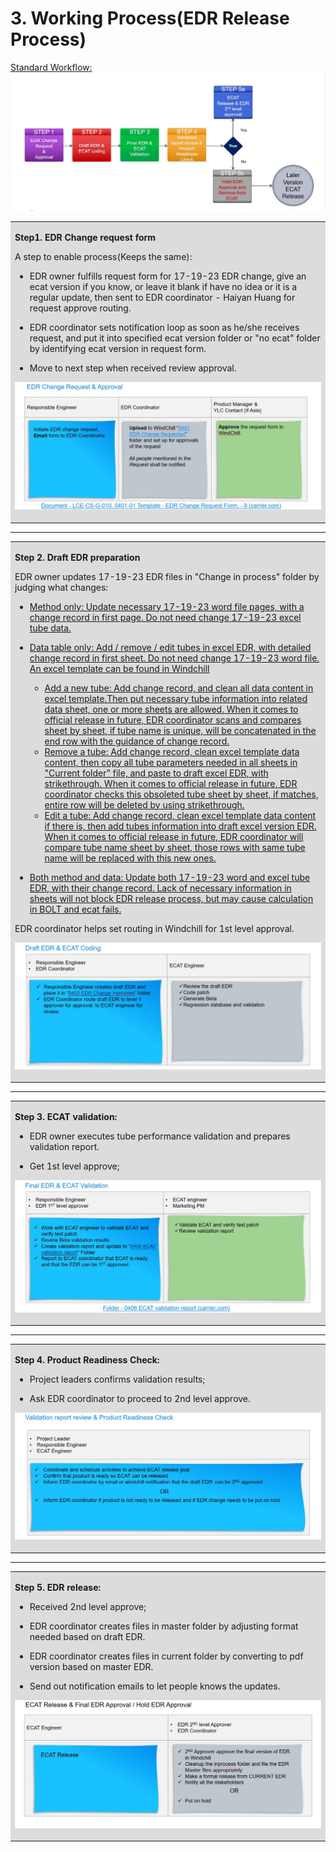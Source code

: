 # 3. Working Process(EDR Release Process)


[Standard Workflow:](https://windchill.apps.carrier.com/Windchill/app/#ptc1/tcomp/infoPage?oid=OR%3Awt.doc.WTDocument%3A7315723324&u8=1)
![workflow](../../../picture/TubeEDR/workflow.JPG)


<table><tr><td bgcolor=#DCDCDC>  

**Step1. EDR Change request form**

A step to enable process(Keeps the same):

* EDR owner fulfills request form for 17-19-23 EDR change, give an ecat version if you know, or leave it blank if have no idea or it is a regular update, then sent to EDR coordinator - Haiyan Huang for request approve routing. 

* EDR coordinator sets notification loop as soon as he/she receives request, and put it into specified ecat version folder or "no ecat" folder by identifying ecat version in request form.

* Move to next step when received review approval.

![workflow1](../../../picture/TubeEDR/workflow-step1.JPG)

</td></tr></table>

***

<table><tr><td bgcolor=#DCDCDC>  

**Step 2. Draft EDR preparation** 

EDR owner updates 17-19-23 EDR files in "Change in process" folder by judging what changes:

<u>

  -  Method only: Update necessary 17-19-23 word file pages, with a change record in first page. Do not need change 17-19-23 excel tube data.

  *  Data table only: Add / remove / edit tubes in excel EDR, with detailed change record in first sheet. Do not need change 17-19-23 word file. An excel template can be found in [Windchill](https://windchill.apps.carrier.com/Windchill/app/#ptc1/tcomp/infoPage?ContainerOid=OR%3Awt.projmgmt.admin.Project2%3A4766407&oid=OR%3Awt.folder.SubFolder%3A5187834&u8=1)
  
       * Add a new tube: Add change record, and clean all data content in excel template.Then put necessary tube information into related data sheet, one or more sheets are allowed. When it comes to official release in future, EDR coordinator scans and compares sheet by sheet, if tube name is unique, will be concatenated in the end row with the guidance of change record.

       - Remove a tube: Add change record, clean excel template data content, then copy all tube parameters needed in all sheets in "Current folder" file, and paste to draft excel EDR, with strikethrough. When it comes to official release in future, EDR coordinator checks this obsoleted tube sheet by sheet, if matches, entire row will be deleted by using strikethrough.

       * Edit a tube: Add change record, clean excel template data content if there is, then add tubes information into draft excel version EDR. When it comes to official release in future, EDR coordinator will compare tube name sheet by sheet, those rows with same tube name will be replaced with this new ones.

  - Both method and data: Update both 17-19-23 word and excel tube EDR, with their change record.
   Lack of necessary information in sheets will not block EDR release process, but may cause calculation in BOLT and ecat fails.
</u>

EDR coordinator helps set routing in Windchill for 1st level approval.

![workflow2](../../../picture/TubeEDR/workflow-step2.JPG)

</td></tr></table>

***

<table><tr><td bgcolor=#DCDCDC>  

**Step 3. ECAT validation:**

* EDR owner executes tube performance validation and prepares validation report.

* Get 1st level approve;

![workflow3](../../../picture/TubeEDR/workflow-step3.JPG)

</td></tr></table>

***

<table><tr><td bgcolor=#DCDCDC>   

**Step 4. Product Readiness Check:**

* Project leaders confirms validation results;

* Ask EDR coordinator to proceed to 2nd level approve.

![workflow4](../../../picture/TubeEDR/workflow-step4.JPG)

</td></tr></table>

***

<table><tr><td bgcolor=#DCDCDC>

**Step 5. EDR release:**

* Received 2nd level approve;

* EDR coordinator creates files in master folder by adjusting format needed based on draft EDR.

* EDR coordinator creates files in current folder by converting to pdf version based on master EDR.

* Send out notification emails to let people knows the updates.

![workflow5](../../../picture/TubeEDR/workflow-step5.JPG)

</td></tr></table>



